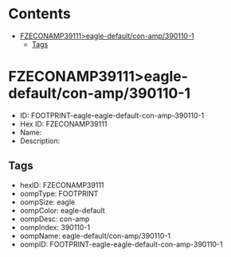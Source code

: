 



Contents
========

* [FZECONAMP39111>eagle-default/con-amp/390110-1](#fzeconamp39111eagle-defaultcon-amp390110-1)
	* [Tags](#tags)

# FZECONAMP39111>eagle-default/con-amp/390110-1

- ID: FOOTPRINT-eagle-eagle-default-con-amp-390110-1
- Hex ID: FZECONAMP39111
- Name: 
- Description: 

## Tags

- hexID: FZECONAMP39111
- oompType: FOOTPRINT
- oompSize: eagle
- oompColor: eagle-default
- oompDesc: con-amp
- oompIndex: 390110-1
- oompName: eagle-default/con-amp/390110-1
- oompID: FOOTPRINT-eagle-eagle-default-con-amp-390110-1
